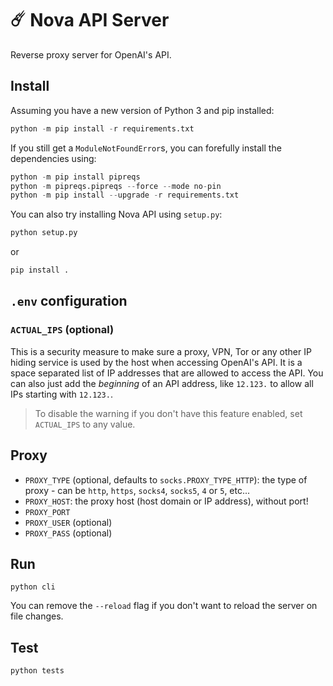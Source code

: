 # ☄️ Nova API Server
Reverse proxy server for OpenAI's API.

## Install
Assuming you have a new version of Python 3 and pip installed:
```py
python -m pip install -r requirements.txt
```

If you still get a `ModuleNotFoundError`s, you can forefully install the dependencies using:
```py
python -m pip install pipreqs
python -m pipreqs.pipreqs --force --mode no-pin
python -m pip install --upgrade -r requirements.txt
```

You can also try installing Nova API using `setup.py`:
```py
python setup.py
```

or 

```py
pip install .
```

## `.env` configuration

### `ACTUAL_IPS` (optional)
This is a security measure to make sure a proxy, VPN, Tor or any other IP hiding service is used by the host when accessing OpenAI's API.
It is a space separated list of IP addresses that are allowed to access the API.
You can also just add the *beginning* of an API address, like `12.123.` to allow all IPs starting with `12.123.`.

> To disable the warning if you don't have this feature enabled, set `ACTUAL_IPS` to any value.

## Proxy
- `PROXY_TYPE` (optional, defaults to `socks.PROXY_TYPE_HTTP`): the type of proxy - can be `http`, `https`, `socks4`, `socks5`, `4` or `5`, etc... 
- `PROXY_HOST`: the proxy host (host domain or IP address), without port!
- `PROXY_PORT`
- `PROXY_USER` (optional)
- `PROXY_PASS` (optional)

## Run
`python cli`

You can remove the `--reload` flag if you don't want to reload the server on file changes.

## Test
`python tests`
